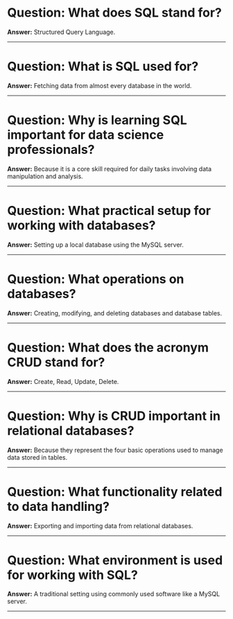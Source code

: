 # Question: What does SQL stand for?

**Answer:** Structured Query Language.

---

# Question: What is SQL used for?

**Answer:** Fetching data from almost every database in the world.

---

# Question: Why is learning SQL important for data science professionals?

**Answer:** Because it is a core skill required for daily tasks involving data manipulation and analysis.

---

# Question: What practical setup for working with databases?

**Answer:** Setting up a local database using the MySQL server.

---

# Question: What operations on databases?

**Answer:** Creating, modifying, and deleting databases and database tables.

---

# Question: What does the acronym CRUD stand for?

**Answer:** Create, Read, Update, Delete.

---

# Question: Why is CRUD important in relational databases?

**Answer:** Because they represent the four basic operations used to manage data stored in tables.

---

# Question: What functionality related to data handling?

**Answer:** Exporting and importing data from relational databases.

---

# Question: What environment is used for working with SQL?

**Answer:** A traditional setting using commonly used software like a MySQL server.

---
